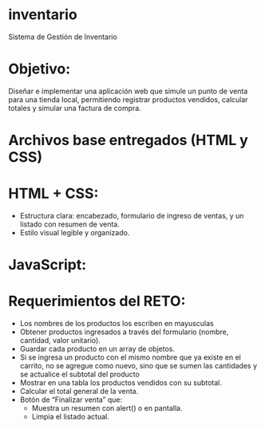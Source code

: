 # inventario
Sistema de Gestión de Inventario

# Objetivo:
Diseñar e implementar una aplicación web que simule un punto de venta para una tienda local, permitiendo registrar productos vendidos, calcular totales y simular una factura de compra.

# Archivos base entregados (HTML y CSS)
# HTML + CSS:
 - Estructura clara: encabezado, formulario de ingreso de ventas, y un listado con resumen de venta.
 - Estilo visual legible y organizado.

# JavaScript: 

# Requerimientos del RETO:
+ Los nombres de los productos los escriben en mayusculas
+ Obtener productos ingresados a través del formulario (nombre, cantidad, valor unitario).
+ Guardar cada producto en un array de objetos.
+ Si se ingresa un producto con el mismo nombre que ya existe en el carrito, no se agregue como nuevo, sino que se sumen las cantidades y se actualice el subtotal del producto
+ Mostrar en una tabla los productos vendidos con su subtotal.
+ Calcular el total general de la venta.
+ Botón de “Finalizar venta” que:
    - Muestra un resumen con alert() o en pantalla.
    - Limpia el listado actual.
